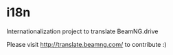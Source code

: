 # i18n
Internationalization project to translate BeamNG.drive

Please visit http://translate.beamng.com/ to contribute :)
